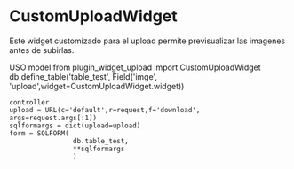 # CustomUploadWidget
Este  widget customizado para el upload permite previsualizar las imagenes antes de subirlas.

USO 
    model 
    from plugin_widget_upload import CustomUploadWidget
    db.define_table('table_test', Field('imge', 'upload',widget=CustomUploadWidget.widget))

    controller
    upload = URL(c='default',r=request,f='download', args=request.args[:1])
    sqlformargs = dict(upload=upload)
    form = SQLFORM(
                    db.table_test,
                    **sqlformargs
                    )

